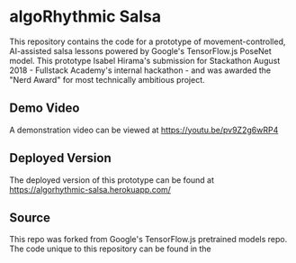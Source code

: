 # algoRhythmic Salsa

This repository contains the code for a prototype of movement-controlled, AI-assisted salsa lessons powered by Google's TensorFlow.js PoseNet model. This prototype Isabel Hirama's submission for Stackathon August 2018 - Fullstack Academy's internal hackathon - and was awarded the "Nerd Award" for most technically ambitious project.

## Demo Video

A demonstration video can be viewed at https://youtu.be/pv9Z2g6wRP4

## Deployed Version

The deployed version of this prototype can be found at https://algorhythmic-salsa.herokuapp.com/

## Source

This repo was forked from Google's TensorFlow.js pretrained models repo. The code unique to this repository can be found in the 
